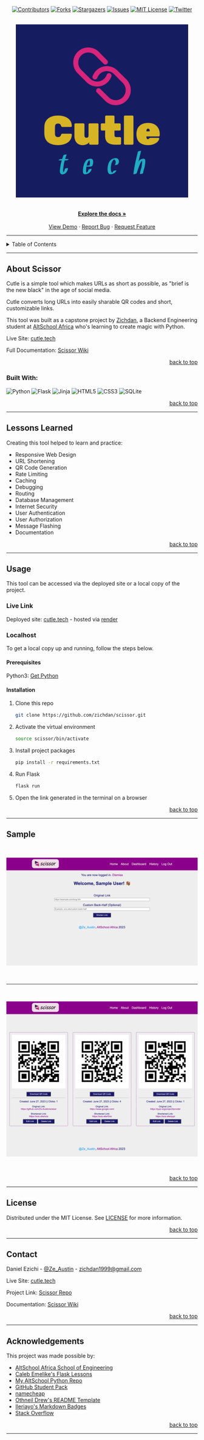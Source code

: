 <!-- Back to Top Navigation Anchor -->
<a name="readme-top"></a>

<!-- Project Shields -->
<div align="center">

  [![Contributors][contributors-shield]][contributors-url]
  [![Forks][forks-shield]][forks-url]
  [![Stargazers][stars-shield]][stars-url]
  [![Issues][issues-shield]][issues-url]
  [![MIT License][license-shield]][license-url]
  [![Twitter][twitter-shield]][twitter-url]
</div>

<!-- Project Logo -->
<br />
<div align="center">
  <a href="https://cutle.tech">
    <img src="website/static/scissor-logo/default.png" alt="Logo" width="90%" height="30%">
  </a>
</div>

<br />

<div>
  <p align="center">
    <a href="https://github.com/zichdan/scissor/wiki"><strong>Explore the docs »</strong></a>
    <br />
    <br />
    <a href="#sample">View Demo</a>
    ·
    <a href="https://github.com/zichdan/scissor/issues">Report Bug</a>
    ·
    <a href="https://github.com/zichdan/scissor/issues">Request Feature</a>
  </p>
</div>

---

<!-- Table of Contents -->
<details>
  <summary>Table of Contents</summary>
  <ol>
    <li>
      <a href="#about-scissor">About Cutle</a>
      <ul>
        <li><a href="#built-with">Built With</a></li>
      </ul>
    </li>
    <li>
      <a href="#lessons-learned">Lessons Learned</a>
    </li>
    <li>
      <a href="#usage">Usage</a>
      <ul>
        <li><a href="#live-link">Live Link</a></li>
        <li>
          <a href="#localhost">Localhost</a>
          <ul>
            <li><a href="#prerequisites">Prerequisites</a></li>
            <li><a href="#installation">Installation</a></li>
          </ul>
        </li>
      </ul>
    </li>    
    <li><a href="#sample">Sample</a></li>
    <li><a href="#license">License</a></li>
    <li><a href="#contact">Contact</a></li>
    <li><a href="#acknowledgements">Acknowledgements</a></li>
  </ol>
  <p align="right"><a href="#readme-top">back to top</a></p>
</details>

---

<!-- About the Tool -->
## About Scissor

Cutle is a simple tool which makes URLs as short as possible, as "brief is the new black" in the age of social media.

Cutle converts long URLs into easily sharable QR codes and short, customizable links.

This tool was built as a capstone project by <a href="https://www.github.com/zichdan">Zichdan</a>, a Backend Engineering student at <a href="https://altschoolafrica.com/schools/engineering">AltSchool Africa</a> who's learning to create magic with Python.

Live Site: [cutle.tech](https://www.cutle.tech)

Full Documentation: [Scissor Wiki](https://github.com/zichdan/scissor/wiki)

<p align="right"><a href="#readme-top">back to top</a></p>

### Built With:

![Python][python]
![Flask][flask]
![Jinja][jinja]
![HTML5][html5]
![CSS3][css3]
![SQLite][sqlite]

<p align="right"><a href="#readme-top">back to top</a></p>

---
<!-- Lessons from the Project -->
## Lessons Learned

Creating this tool helped to learn and practice:
* Responsive Web Design
* URL Shortening
* QR Code Generation
* Rate Limiting
* Caching
* Debugging
* Routing
* Database Management
* Internet Security
* User Authentication
* User Authorization
* Message Flashing
* Documentation

<p align="right"><a href="#readme-top">back to top</a></p>

---

<!-- Getting Started -->
## Usage

This tool can be accessed via the deployed site or a local copy of the project.

### Live Link

Deployed site: [cutle.tech](https://www.cutle.tech) - hosted via [render](https://www.render.com) 

### Localhost

To get a local copy up and running, follow the steps below.

#### Prerequisites

Python3: [Get Python](https://www.python.org/downloads/)

#### Installation

1. Clone this repo
   ```sh
   git clone https://github.com/zichdan/scissor.git
   ```
2. Activate the virtual environment
   ```sh
   source scissor/bin/activate
   ```
3. Install project packages
   ```sh
   pip install -r requirements.txt
   ```
4. Run Flask
   ```sh
   flask run
   ```
5. Open the link generated in the terminal on a browser  

<p align="right"><a href="#readme-top">back to top</a></p>

---

<!-- Sample Screenshot -->
## Sample

<br />

[![Scissor Screenshot][scissor-screenshot]](https://github.com/zichdan/scissor/blob/main/website/static/screenshots/scissor.png)

<br/>

---

<br/>

[![Dashboard Screenshot][dashboard-screenshot]](https://github.com/zichdan/scissor/blob/main/website/static/screenshots/dashboard.png)

<br/>

<p align="right"><a href="#readme-top">back to top</a></p>

---

<!-- License -->
## License

Distributed under the MIT License. See <a href="https://github.com/zichdan/scissor/blob/main/LICENSE">LICENSE</a> for more information.

<p align="right"><a href="#readme-top">back to top</a></p>

---

<!-- Contact -->
## Contact

Daniel Ezichi - [@Ze_Austin](https://twitter.com/Zichdan_) - zichdan1999@gmail.com

Live Site: [cutle.tech](https://www.cutle.tech)

Project Link: [Scissor Repo](https://github.com/zichdan/scissor)

Documentation: [Scissor Wiki](https://github.com/zichdan/scissor/wiki)

<p align="right"><a href="#readme-top">back to top</a></p>

---

<!-- Acknowledgements -->
## Acknowledgements

This project was made possible by:

* [AltSchool Africa School of Engineering](https://altschoolafrica.com/schools/engineering)
* [Caleb Emelike's Flask Lessons](https://github.com/CalebEmelike)
* [My AltSchool Python Repo](https://github.com/Ze-Austin/altschool-python)
* [GitHub Student Pack](https://education.github.com/globalcampus/student)
* [namecheap](https://www.namecheap.com)
* [Othneil Drew's README Template](https://github.com/othneildrew/Best-README-Template)
* [Ileriayo's Markdown Badges](https://github.com/Ileriayo/markdown-badges)
* [Stack Overflow](https://stackoverflow.com/)

<p align="right"><a href="#readme-top">back to top</a></p>

---

<!-- Markdown Links & Images -->
[contributors-shield]: https://img.shields.io/github/contributors/zichdan/scissor.svg?style=for-the-badge
[contributors-url]: https://github.com/zichdan/scissor/graphs/contributors
[forks-shield]: https://img.shields.io/github/forks/zichdan/scissor.svg?style=for-the-badge
[forks-url]: https://github.com/zichdan/scissor/network/members
[stars-shield]: https://img.shields.io/github/stars/zichdan/scissor.svg?style=for-the-badge
[stars-url]: https://github.com/zichdan/scissor/stargazers
[issues-shield]: https://img.shields.io/github/issues/zichdan/scissor.svg?style=for-the-badge
[issues-url]: https://github.com/zichdan/scissorissues
[license-shield]: https://img.shields.io/github/license/zichdan/scissor.svg?style=for-the-badge
[license-url]: https://github.com/zichdan/scissor/blob/main/LICENSE.txt
[twitter-shield]: https://img.shields.io/badge/-@zichdan-1ca0f1?style=for-the-badge&logo=twitter&logoColor=white&link=https://twitter.com/Zichdan_
[twitter-url]: https://twitter.com/Zichdan_
[scissor-screenshot]: website/static/screenshots/scissor.png
[dashboard-screenshot]: website/static/screenshots/dashboard.png
[python]: https://img.shields.io/badge/python-3670A0?style=for-the-badge&logo=python&logoColor=ffdd54
[flask]: https://img.shields.io/badge/flask-%23000.svg?style=for-the-badge&logo=flask&logoColor=white
[jinja]: https://img.shields.io/badge/jinja-white.svg?style=for-the-badge&logo=jinja&logoColor=black
[html5]: https://img.shields.io/badge/html5-%23E34F26.svg?style=for-the-badge&logo=html5&logoColor=white
[css3]: https://img.shields.io/badge/css3-%231572B6.svg?style=for-the-badge&logo=css3&logoColor=white
[sqlite]: https://img.shields.io/badge/sqlite-%2307405e.svg?style=for-the-badge&logo=sqlite&logoColor=white
